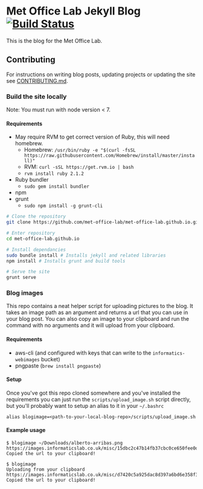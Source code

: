 # Met Office Lab Jekyll Blog [![Build Status](https://img.shields.io/travis/met-office-lab/blog/master.svg)](https://travis-ci.org/met-office-lab/blog)

This is the blog for the Met Office Lab.

## Contributing

For instructions on writing blog posts, updating projects or updating the site see [CONTRIBUTING.md](CONTRIBUTING.md).

### Build the site locally
Note: You must run with node version < 7.

#### Requirements
 * May require RVM to get correct version of Ruby, this will need homebrew.
   * Homebrew: `/usr/bin/ruby -e "$(curl -fsSL https://raw.githubusercontent.com/Homebrew/install/master/install)"`
   * RVM: `curl -sSL https://get.rvm.io | bash`
   * `rvm install ruby 2.1.2`
 * Ruby bundler
   * `sudo gem install bundler`
 * npm
 * grunt
   * `sudo npm install -g grunt-cli`

```bash
# Clone the repository
git clone https://github.com/met-office-lab/met-office-lab.github.io.git

# Enter repository
cd met-office-lab.github.io

# Install dependancies
sudo bundle install # Installs jekyll and related libraries
npm install # Installs grunt and build tools

# Serve the site
grunt serve
```

### Blog images

This repo contains a neat helper script for uploading pictures to the blog. It takes an image path as an argument and returns a url that you can use in your blog post. You can also copy an image to your clipboard and run the command with no arguments and it will upload from your clipboard.

#### Requirements
 * aws-cli (and configured with keys that can write to the `informatics-webimages` bucket)
 * pngpaste (`brew install pngpaste`)
 
#### Setup

Once you've got this repo cloned somewhere and you've installed the requirements you can just run the `scripts/upload_image.sh` script directly, but you'll probably want to setup an alias to it in your `~/.bashrc`

`alias blogimage=<path-to-your-local-blog-repo>/scripts/upload_image.sh`

#### Example usage

```
$ blogimage ~/Downloads/alberto-arribas.png
https://images.informaticslab.co.uk/misc/15dbc2c47b14fb37cbc0ce650fee0de0.png
Copied the url to your clipboard!
```

```
$ blogimage
Uploading from your clipboard
https://images.informaticslab.co.uk/misc/d7420c5a925dac8d397a6bd6e358f39f.png
Copied the url to your clipboard!
```
